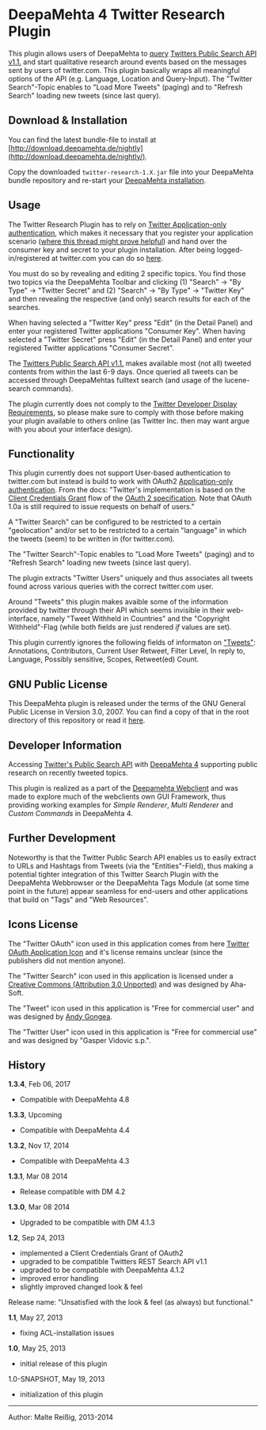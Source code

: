 
# DeepaMehta 4 Twitter Research Plugin

This plugin allows users of DeepaMehta to [query](https://dev.twitter.com/docs/using-search) [Twitters Public Search API v1.1.](https://dev.twitter.com/docs/api/1.1/get/search/tweets) and start qualitative research around events based on the messages sent by users of twitter.com. This plugin basically wraps all meaningful options of the API (e.g. Language, Location and Query-Input). The "Twitter Search"-Topic enables to "Load More Tweets" (paging) and to "Refresh Search" loading new tweets (since last query).


## Download & Installation

You can find the latest bundle-file to install at [http://download.deepamehta.de/nightly](http://download.deepamehta.de/nightly/).

Copy the downloaded `twitter-research-1.X.jar` file into your DeepaMehta bundle repository and re-start your [DeepaMehta installation](https://github.com/jri/deepamehta#requirements).


## Usage

The Twitter Research Plugin has to rely on [Twitter Application-only authentication](https://dev.twitter.com/docs/auth/application-only-auth), which makes it necessary that you register your application scenario ([where this thread might prove helpful](https://dev.twitter.com/discussions/631)) and hand over the consumer key and secret to your plugin installation. After being logged-in/registered at twitter.com you can do so [here](https://apps.twitter.com/app/new).

You must do so by revealing and editing 2 specific topics. You find those two topics via the DeepaMehta Toolbar and clicking (1) "Search" -> "By Type" -> "Twitter Secret" and (2) "Search" -> "By Type" -> "Twitter Key" and then revealing the respective (and only) search results for each of the searches. 

When having selected a "Twitter Key" press "Edit" (in the Detail Panel) and enter your registered Twitter applications "Consumer Key". When having selected a "Twitter Secret" press "Edit" (in the Detail Panel) and enter your registered Twitter applications "Consumer Secret".

The [Twitters Public Search API v1.1.](https://dev.twitter.com/docs/api/1.1/get/search/tweets) makes available most (not all) tweeted contents from within the last 6-9 days. Once queried all tweets can be accessed through DeepaMehtas fulltext search (and usage of the lucene-search commands).

The plugin currently does not comply to the [Twitter Developer Display Requirements](https://dev.twitter.com/terms/display-requirements), so please make sure to comply with those before making your plugin available to others online (as Twitter Inc. then may want argue with you about your interface design).


## Functionality

This plugin currently does not support User-based authentication to twitter.com but instead is build to work with OAuth2 [Application-only authentication](https://dev.twitter.com/docs/auth/application-only-auth). From the docs: "Twitter's implementation is based on the [Client Credentials Grant](http://tools.ietf.org/html/rfc6749#section-4.4) flow of the [OAuth 2 specification](http://tools.ietf.org/html/rfc6749). Note that OAuth 1.0a is still required to issue requests on behalf of users."

A "Twitter Search" can be configured to be restricted to a certain "geolocation" and/or set to be restricted to a certain "language" in which the tweets (seem) to be written in (for twitter.com).

The "Twitter Search"-Topic enables to "Load More Tweets" (paging) and to "Refresh Search" loading new tweets (since last query).

The plugin extracts "Twitter Users" uniquely and thus associates all tweets found across various queries with the correct twitter.com user.

Around "Tweets" this plugin makes avaible some of the information provided by twitter through their API which seems invisible in their web-interface, namely "Tweet Withheld in Countries" and the "Copyright Withheld"-Flag (while both fields are just rendered _if_ values are set).

This plugin currently ignores the following fields of informaton on ["Tweets"](https://dev.twitter.com/docs/platform-objects/tweets): Annotations, Contributors, Current User Retweet, Filter Level, In reply to, Language, Possibly sensitive, Scopes, Retweet(ed) Count.



## GNU Public License

This DeepaMehta plugin is released under the terms of the GNU General Public License in Version 3.0, 2007. You can find a copy of that in the root directory of this repository or read it [here](http://www.gnu.org/licenses/gpl).


## Developer Information

Accessing [Twitter's Public Search API](https://dev.twitter.com/docs/using-search) with [DeepaMehta 4](http://deepamehta.de) supporting public research on recently tweeted topics.

This plugin is realized as a part of the [Deepamehta Webclient](https://github.com/jri/deepamehta) and was made to explore much of the webclients own GUI Framework, thus providing working examples for _Simple Renderer_, _Multi Renderer_ and _Custom Commands_ in DeepaMehta 4.


## Further Development

Noteworthy is that the Twitter Public Search API enables us to easily extract to URLs and Hashtags from Tweets (via the "Entities"-Field), thus making a potential tighter integration of this Twitter Search Plugin with the DeepaMehta Webbrowser or the DeepaMehta Tags Module (at some time point in the future) appear seamless for end-users and other applications that build on "Tags" and "Web Resources".


## Icons License

The "Twitter OAuth" icon used in this application comes from here [Twitter OAuth  Application Icon](https://abs.twimg.com/a/1378701295/images/oauth_application.png) and it's license remains unclear (since the publishers did not mention anyone).

The "Twitter Search" icon used in this application is licensed under a [Creative Commons (Attribution 3.0 Unported)](http://creativecommons.org/licenses/by/3.0/) and was designed by Aha-Soft.

The "Tweet" icon used in this application is "Free for commercial user" and was designed by [Andy Gongea](http://www.graphicrating.com/).

The "Twitter User" icon used in this application is "Free for commercial use" and was designed by "Gasper Vidovic s.p.".


## History

**1.3.4**, Feb 06, 2017

- Compatible with DeepaMehta 4.8

**1.3.3**, Upcoming
- Compatible with DeepaMehta 4.4

**1.3.2**, Nov 17, 2014 
- Compatible with DeepaMehta 4.3

**1.3.1**, Mar 08 2014
- Release compatible with DM 4.2

**1.3.0**, Mar 08 2014
- Upgraded to be compatible with DM 4.1.3

**1.2**, Sep 24, 2013

- implemented a Client Credentials Grant of OAuth2
- upgraded to be compatible Twitters REST Search API v1.1
- upgraded to be compatible with DeepaMehta 4.1.2
- improved error handling
- slightly improved changed look & feel

Release name: "Unsatisfied with the look & feel (as always) but functional."

**1.1**, May 27, 2013

- fixing ACL-installation issues

**1.0**, May 25, 2013

- initial release of this plugin

1.0-SNAPSHOT, May 19, 2013

- initialization of this plugin

-------------------------------
Author: Malte Reißig, 2013-2014

